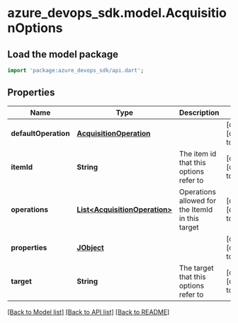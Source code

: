 # azure_devops_sdk.model.AcquisitionOptions

## Load the model package
```dart
import 'package:azure_devops_sdk/api.dart';
```

## Properties
Name | Type | Description | Notes
------------ | ------------- | ------------- | -------------
**defaultOperation** | [**AcquisitionOperation**](AcquisitionOperation.md) |  | [optional] [default to null]
**itemId** | **String** | The item id that this options refer to | [optional] [default to null]
**operations** | [**List&lt;AcquisitionOperation&gt;**](AcquisitionOperation.md) | Operations allowed for the ItemId in this target | [optional] [default to []]
**properties** | [**JObject**](JObject.md) |  | [optional] [default to null]
**target** | **String** | The target that this options refer to | [optional] [default to null]

[[Back to Model list]](../README.md#documentation-for-models) [[Back to API list]](../README.md#documentation-for-api-endpoints) [[Back to README]](../README.md)


